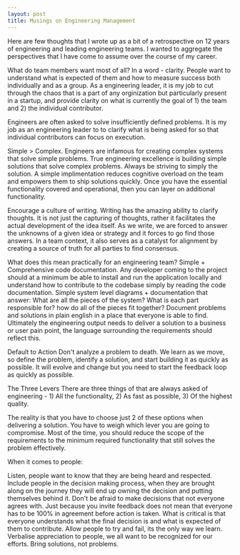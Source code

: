 ```yaml
---
layout: post
title: Musings on Engineering Management
---
```


Here are few thoughts that I wrote up as a bit of a retrospective on 12 years of engineering and leading engineering teams. I wanted to aggregate the perspectives that I have come to assume over the course of my career.

What do team members want most of all?
In a word - clarity. People want to understand what is expected of them and how to measure success both individually and as a group. As a engineering leader, it is my job to cut through the chaos that is a part of any orginization but particularly present in a startup, and provide clarity on what is currently the goal of 1) the team and 2) the individual contributor. 

Engineers are often asked to solve insufficiently defined problems. It is my job as an engineering leader to  to clarify what is being asked for so that individual contributors can focus on execution.

Simple > Complex. 
Engineers are infamous for creating complex systems that solve simple problems. True engineering excellence is building simple solutions that solve complex problems. Always be striving to simply the solution. A simple implimentation reduces cognitive overload on the team and empowers them to ship solutions quickly. Once you have the essential functionality covered and operational, then you can layer on additional functionality. 

Encourage a culture of writing.
Writing has the amazing ability to clarify thoughts. It is not just the capturing of thoughts, rather it facilitates the actual development of the idea itself. As we write, we are forced to answer the unknowns of a given idea or strategy and it forces to go find those answers. In a team context, it also serves as a catalyst for alignment by creating a source of truth for all parties to find consensus. 

What does this mean practically for an engineering team?
Simple + Comprehensive code documentation. Any developer coming to the project should at a minimum be able to install and run the application locally and understand how to contribute to the codebase simply by reading the code documentation.
Simple system level diagrams + documentation that answer:
What are all the pieces of the system?
What is each part responsible for?
how do all of the pieces fit together?
Document problems and solutions in plain english in a place that everyone is able to find. Ultimately the engineering output needs to deliver a solution to a business or user pain point, the language surrounding the requirements should reflect this.





Default to Action
Don't analyze a problem to death. We learn as we move, so define the problem, identify a solution, and start building it as quickly as possible. It will evolve and change but you need to start the feedback loop as quickly as possible. 

The Three Levers
There are three things of that are always asked of engineering - 1) All the functionality, 2) As fast as possible, 3) Of the highest quality.

The reality is that you have to choose just 2 of these options when delivering a solution. You have to weigh which lever you are going to compromise. Most of the time, you should reduce the scope of the requirements to the minimum required functionality that still solves the problem effectively.

When it comes to people:

Listen, people want to know that they are being heard and respected.
Include people in the decision making process, when they are brought along on the journey they will end up owning the decision and putting themselves behind it.
Don't be afraid to make decisions that not everyone agrees with. Just because you invite feedback does not mean that everyone has to be 100% in agreement before action is taken. What is critical is that everyone understands what the final decision is and what is expected of them to contribute.
Allow people to try and fail, its the only way we learn.
Verbalise appreciation to people, we all want to be recognized for our efforts.
Bring solutions, not problems. 
